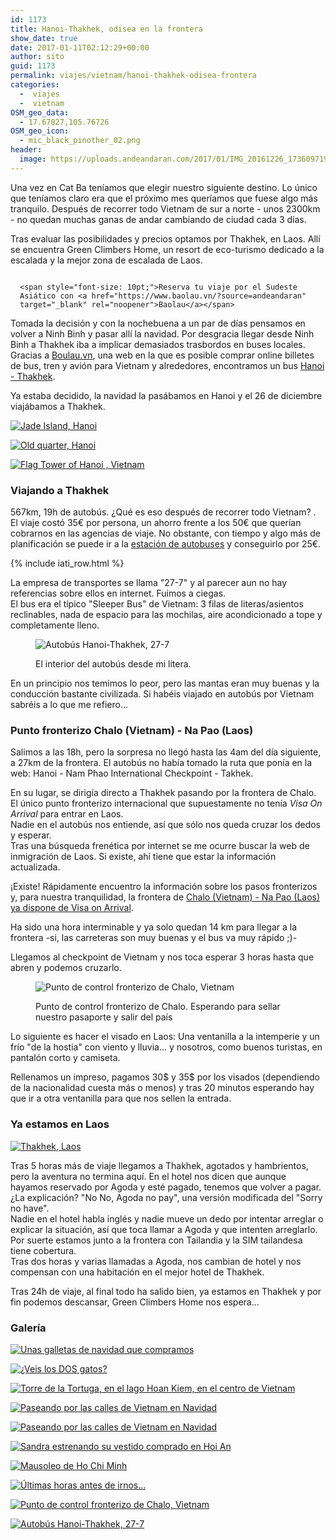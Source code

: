 ```yaml
---
id: 1173
title: Hanoi-Thakhek, odisea en la frontera
show_date: true
date: 2017-01-11T02:12:29+00:00
author: sito
guid: 1173
permalink: viajes/vietnam/hanoi-thakhek-odisea-frontera
categories:
  -  viajes
  -  vietnam
OSM_geo_data:
  - 17.67827,105.76726
OSM_geo_icon:
  - mic_black_pinother_02.png
header:
  image: https://uploads.andeandaran.com/2017/01/IMG_20161226_173609719-1.jpg
---
```


  Una vez en Cat Ba teníamos que elegir nuestro siguiente destino. Lo único que teníamos claro era que el próximo mes queríamos que fuese algo más tranquilo. Después de recorrer todo Vietnam de sur a norte - unos 2300km - no quedan muchas ganas de andar cambiando de ciudad cada 3 días.



  Tras evaluar las posibilidades y precios optamos por Thakhek, en Laos. Allí se encuentra Green Climbers Home, un resort de eco-turismo dedicado a la escalada y la mejor zona de escalada de Laos.


<div style="float: right; margin-left: 15px;">
  <!-- Start shortcoder -->
  
  
    <span style="font-size: 10pt;">Reserva tu viaje por el Sudeste Asiático con <a href="https://www.baolau.vn/?source=andeandaran" target="_blank" rel="noopener">Baolau</a></span>
 <!-- End shortcoder v4.0.3-->
</div>


  Tomada la decisión y con la nochebuena a un par de días pensamos en volver a Ninh Binh y pasar allí la navidad. Por desgracia llegar desde Ninh Binh a Thakhek iba a implicar demasiados trasbordos en buses locales.<br /> Gracias a <a href="https://www.baolau.vn/?source=andeandaran" target="_blank" rel="noopener">Boulau.vn</a>, una web en la que es posible comprar online billetes de bus, tren y avión para Vietnam y alrededores, encontramos un bus <a href="https://www.baolau.vn/s/hanoi/thakhek/?source=andeandaran" target="_blank" rel="noopener">Hanoi -  Thakhek</a>.



  Ya estaba decidido, la navidad la pasábamos en Hanoi y el 26 de diciembre viajábamos a Thakhek.


[<img src="https://live.staticflickr.com/436/31276783974_7f8a0ed95b_c.jpg" alt="Jade Island, Hanoi" />](https://www.flickr.com/photos/sitoo/31276783974/in/dateposted/)

[<img src="https://live.staticflickr.com/638/31939941112_4ce17227ed_c.jpg" alt="Old quarter, Hanoi"  />](https://www.flickr.com/photos/sitoo/31939941112/in/dateposted/)

[<img src="https://live.staticflickr.com/378/31696326550_771a3242a8_c.jpg" alt="Flag Tower of Hanoi , Vietnam"  />](https://www.flickr.com/photos/sitoo/31696326550/)

### Viajando a Thakhek



  567km, 19h de autobús. ¿Qué es eso después de recorrer todo Vietnam? .<br /> El viaje costó 35€ por persona, un ahorro frente a los 50€ que querían cobrarnos en las agencias de viaje. No obstante, con tiempo y algo más de planificación se puede ir a la <a href="https://goo.gl/maps/9F6NWsV9HgM2" target="_blank" rel="noopener">estación de autobuses</a> y conseguirlo por 25€.


<!-- Start shortcoder -->

{% include iati_row.html %}


<!-- End shortcoder v4.0.3-->


  La empresa de transportes se llama "27-7" y al parecer aun no hay referencias sobre ellos en internet. Fuimos a ciegas.<br /> El bus era el típico "Sleeper Bus" de Vietnam: 3 filas de literas/asientos reclinables, nada de espacio para las mochilas, aire acondicionado a tope y completamente lleno.
<figure id="attachment_1202" >

<img class="size-large wp-image-1202" src="https://uploads.andeandaran.com/2017/01/IMG_20161226_173609719.jpg?resize=810%2C455" alt="Autobús Hanoi-Thakhek, 27-7" /> <figcaption class="wp-caption-text">El interior del autobús desde mi litera.</figcaption></figure> 


  En un principio nos temimos lo peor, pero las mantas eran muy buenas y la conducción bastante civilizada. Si habéis viajado en autobús por Vietnam sabréis a lo que me refiero...


### Punto fronterizo Chalo (Vietnam) - Na Pao (Laos)



  Salimos a las 18h, pero la sorpresa no llegó hasta las 4am del día siguiente, a 27km de la frontera. El autobús no había tomado la ruta que ponía en la web: Hanoi - Nam Phao International Checkpoint - Takhek.



  En su lugar, se dirigía directo a Thakhek pasando por la frontera de Chalo. El único punto fronterizo internacional que supuestamente no tenía <em>Visa On Arrival</em> para entrar en Laos.<br /> Nadie en el autobús nos entiende, así que sólo nos queda cruzar los dedos y esperar.<br /> Tras una búsqueda frenética por internet se me ocurre buscar la web de inmigración de Laos. Si existe, ahí tiene que estar la información actualizada.



  ¡Existe! Rápidamente encuentro la información sobre los pasos fronterizos y, para nuestra tranquilidad, la frontera de <a href="http://www.immigration.gov.la/checkpoints.html" target="_blank" rel="noopener">Chalo (Vietnam) - Na Pao (Laos) ya dispone de Visa on Arrival</a>.



  Ha sido una hora interminable y ya solo quedan 14 km para llegar a la frontera -si, las carreteras son muy buenas y el bus va muy rápido ;)-



  Llegamos al checkpoint de Vietnam y nos toca esperar 3 horas hasta que abren y podemos cruzarlo.
<figure id="attachment_1203" >

<img class="size-large wp-image-1203" src="https://uploads.andeandaran.com/2017/01/IMG_20161227_074024411.jpg?resize=810%2C455" alt="Punto de control fronterizo de Chalo, Vietnam" /> <figcaption class="wp-caption-text">Punto de control fronterizo de Chalo. Esperando para sellar nuestro pasaporte y salir del país</figcaption></figure> 


  Lo siguiente es hacer el visado en Laos: Una ventanilla a la intemperie y un frío "de la hostia" con viento y lluvia... y nosotros, como buenos turistas, en pantalón corto y camiseta.



  Rellenamos un impreso, pagamos 30$ y 35$ por los visados (dependiendo de la nacionalidad cuesta más o menos) y tras 20 minutos esperando hay que ir a otra ventanilla para que nos sellen la entrada.


### Ya estamos en Laos


[<img src="https://live.staticflickr.com/612/32063643891_970603af01_c.jpg" alt="Thakhek, Laos"  />](https://www.flickr.com/photos/sitoo/32063643891/in/dateposted/)


  Tras 5 horas más de viaje llegamos a Thakhek, agotados y hambrientos, pero la aventura no termina aquí. En el hotel nos dicen que aunque hayamos reservado por Agoda y esté pagado, tenemos que volver a pagar.<br /> ¿La explicación?  "No No, Agoda no pay", una versión modificada del "Sorry no have".<br /> Nadie en el hotel habla inglés y nadie mueve un dedo por intentar arreglar o explicar la situación, así que toca llamar a Agoda y que intenten arreglarlo.<br /> Por suerte estamos junto a la frontera con Tailandia y la SIM tailandesa tiene cobertura.<br /> Tras dos horas y varias llamadas a Agoda, nos cambian de hotel y nos compensan con una habitación en el mejor hotel de Thakhek.



  Tras 24h de viaje, al final todo ha salido bien, ya estamos en Thakhek y por fin podemos descansar, Green Climbers Home nos espera...


### Galería

<div class="gallery-group" >  
  <a href="https://uploads.andeandaran.com/2017/01/MG_1566.jpg"> <img src="https://uploads.andeandaran.com/2017/01/MG_1566.jpg" title="_mg_1566" alt="Unas galletas de navidad que compramos" /> </a>

  <a href="https://uploads.andeandaran.com/2017/01/MG_1577.jpg"> <img src="https://uploads.andeandaran.com/2017/01/MG_1577.jpg" title="_mg_1577" alt="¿Veis los DOS gatos?" /> </a>

  <a href="https://uploads.andeandaran.com/2017/01/MG_1586.jpg"> <img src="https://uploads.andeandaran.com/2017/01/MG_1586.jpg" title="_mg_1586" alt="Torre de la Tortuga, en el lago Hoan Kiem, en el centro de Vietnam" /> </a>

  <a href="https://uploads.andeandaran.com/2017/01/MG_1588.jpg"> <img src="https://uploads.andeandaran.com/2017/01/MG_1588.jpg" title="_mg_1588" alt="Paseando por las calles de Vietnam en Navidad" /> </a> 

  <a href="https://uploads.andeandaran.com/2017/01/MG_1594.jpg"> <img src="https://uploads.andeandaran.com/2017/01/MG_1594.jpg" title="_mg_1594" alt="Paseando por las calles de Vietnam en Navidad" /> </a>

  <a href="https://uploads.andeandaran.com/2017/01/MG_1599.jpg"> <img src="https://uploads.andeandaran.com/2017/01/MG_1599.jpg" title="_mg_1599" alt="Sandra estrenando su vestido comprado en Hoi An" /> </a> 

  <a href="https://uploads.andeandaran.com/2017/01/MG_1617.jpg"> <img src="https://uploads.andeandaran.com/2017/01/MG_1617.jpg" title="_mg_1617" alt="Mausoleo de Ho Chi Minh" /> </a> 

  <a href="https://uploads.andeandaran.com/2017/01/MG_1627.jpg"> <img src="https://uploads.andeandaran.com/2017/01/MG_1627.jpg" title="_mg_1627" alt="Últimas horas antes de irnos..." /> </a> 

  <a href="https://uploads.andeandaran.com/2017/01/IMG_20161227_074024411.jpg"> <img src="https://uploads.andeandaran.com/2017/01/IMG_20161227_074024411.jpg" title="Punto de control fronterizo de Chalo" alt="Punto de control fronterizo de Chalo, Vietnam" /> </a> 

  <a href="https://uploads.andeandaran.com/2017/01/IMG_20161226_173609719.jpg"> <img src="https://uploads.andeandaran.com/2017/01/IMG_20161226_173609719.jpg" title="Autobús Hanoi-Thakhek" alt="Autobús Hanoi-Thakhek, 27-7" /> </a> 
</div>